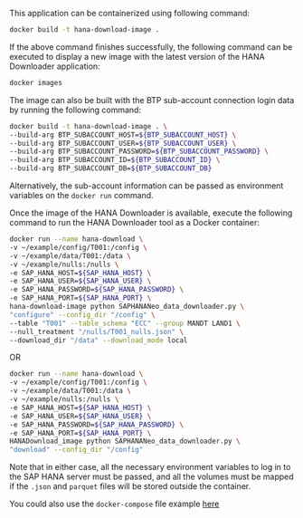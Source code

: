 This application can be containerized using following command:

```bash
docker build -t hana-download-image .
```

If the above command finishes successfully, the following command can be executed to display a new image with the latest version of the HANA Downloader application:

```bash
docker images
```

The image can also be built with the BTP sub-account connection login data by running the following command:

```bash
docker build -t hana-download-image . \
--build-arg BTP_SUBACCOUNT_HOST=${BTP_SUBACCOUNT_HOST} \
--build-arg BTP_SUBACCOUNT_USER=${BTP_SUBACCOUNT_USER} \
--build-arg BTP_SUBACCOUNT_PASSWORD=${BTP_SUBACCOUNT_PASSWORD} \
--build-arg BTP_SUBACCOUNT_ID=${BTP_SUBACCOUNT_ID} \
--build-arg BTP_SUBACCOUNT_DB=${BTP_SUBACCOUNT_DB}
```
Alternatively, the sub-account information can be passed as environment variables on the `docker run` command.

Once the image of the HANA Downloader is available, execute the following command to run the HANA Downloader tool as a Docker container:

```bash
docker run --name hana-download \ 
-v ~/example/config/T001:/config \ 
-v ~/example/data/T001:/data \ 
-v ~/example/nulls:/nulls \
-e SAP_HANA_HOST=${SAP_HANA_HOST} \
-e SAP_HANA_USER=${SAP_HANA_USER} \
-e SAP_HANA_PASSWORD=${SAP_HANA_PASSWORD} \
-e SAP_HANA_PORT=${SAP_HANA_PORT} \ 
hana-download-image python SAPHANANeo_data_downloader.py \
"configure" --config_dir "/config" \
--table "T001" --table_schema "ECC" --group MANDT LAND1 \
--null_treatment "/nulls/T001_nulls.json" \
--download_dir "/data" --download_mode local 
```

OR

```bash
docker run --name hana-download \ 
-v ~/example/config/T001:/config \ 
-v ~/example/data/T001:/data \ 
-v ~/example/nulls:/nulls \ 
-e SAP_HANA_HOST=${SAP_HANA_HOST} \
-e SAP_HANA_USER=${SAP_HANA_USER} \
-e SAP_HANA_PASSWORD=${SAP_HANA_PASSWORD} \
-e SAP_HANA_PORT=${SAP_HANA_PORT} \ 
HANADownload_image python SAPHANANeo_data_downloader.py \
"download" --config_dir "/config"
```

Note that in either case, all the necessary environment variables to log in to the SAP HANA server must be passed, 
and all the volumes must be mapped if the `.json` and `parquet` files will be stored outside the container.

You could also use the `docker-compose` file example [here](/docker-compose.yml)